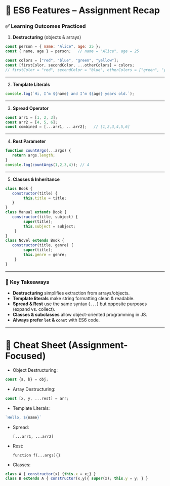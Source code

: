 # 📑 ES6 Features – Assignment Recap

### ✅ Learning Outcomes Practiced

1. **Destructuring** (objects & arrays)
    
```js
const person = { name: "Alice", age: 25 }; 
const { name, age } = person;   // name = "Alice", age = 25
```
    
```js
const colors = ["red", "blue", "green", "yellow"]; 
const [firstColor, secondColor, ...otherColors] = colors;
// firstColor = "red", secondColor = "blue", otherColors = ["green", "yellow"]
```

---

2. **Template Literals**
    
```js
console.log(`Hi, I’m ${name} and I’m ${age} years old.`);
```

---

3. **Spread Operator**
    
```js
const arr1 = [1, 2, 3]; 
const arr2 = [4, 5, 6]; 
const combined = [...arr1, ...arr2];   // [1,2,3,4,5,6]
```

---

4. **Rest Parameter**
    
```js
function countArgs(...args) {
   return args.length;
} 
console.log(countArgs(1,2,3,4)); // 4
```

---

5. **Classes & Inheritance**
    
```js
class Book {
   constructor(title) {
        this.title = title;
   } 
}
class Manual extends Book {
   constructor(title, subject) {
        super(title);
		this.subject = subject;
	}
}  
class Novel extends Book {
   constructor(title, genre) {
        super(title);     
        this.genre = genre;
    }
}
```

---

### 📌 Key Takeaways

- **Destructuring** simplifies extraction from arrays/objects.
- **Template literals** make string formatting clean & readable.
- **Spread & Rest** use the same syntax (`...`) but opposite purposes (expand vs. collect).
- **Classes & subclasses** allow object-oriented programming in JS.
- **Always prefer `let` & `const`** with ES6 code.

---

# 📝 Cheat Sheet (Assignment-Focused)

- Object Destructuring:
    
```js
const {a, b} = obj;
```
    
- Array Destructuring:
    
```js
const [x, y, ...rest] = arr;
```
    
- Template Literals:
    
```js
`Hello, ${name}` 
```
    
- Spread:
    
    `[...arr1, ...arr2]`
    
- Rest:
    
    `function f(...args){}`
    
- Classes:
    
```js
class A { constructor(x) {this.x = x;} } 
class B extends A { constructor(x,y){ super(x); this.y = y; } }
```
